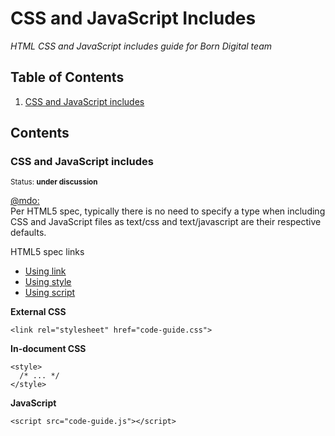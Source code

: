 # CSS and JavaScript Includes

*HTML CSS and JavaScript includes guide for Born Digital team*

## Table of Contents

  1. [CSS and JavaScript includes](#css-and-javascript-includes)
  
## Contents

### CSS and JavaScript includes

<sup>Status: **under discussion** </sup>

[@mdo:](http://codeguide.co/#html-style-script) <br>
Per HTML5 spec, typically there is no need to specify a type when including CSS and JavaScript files as text/css and text/javascript are their respective defaults.

HTML5 spec links
<ul>
<li><a href="http://www.w3.org/TR/2011/WD-html5-20110525/semantics.html#the-link-element">Using link</a></li>
<li><a href="http://www.w3.org/TR/2011/WD-html5-20110525/semantics.html#the-style-element">Using style</a></li>
<li><a href="http://www.w3.org/TR/2011/WD-html5-20110525/scripting-1.html#the-script-element">Using script</a></li>
</ul>

<b> External CSS </b>

```
<link rel="stylesheet" href="code-guide.css">
```

<b> In-document CSS </b>

```
<style>
  /* ... */
</style>
```

<b> JavaScript </b>
```
<script src="code-guide.js"></script>
```

